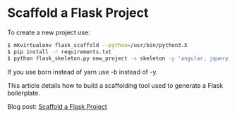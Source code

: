 # Scaffold a Flask Project

To create a new project use:

```sh
$ mkvirtualenv flask_scaffold --python=/usr/bin/python3.X
$ pip install -r requirements.txt
$ python flask_skeleton.py new_project -s skeleton -y 'angular, jquery, bootstrap' -g -v
```

If you use born instead of yarn use -b instead of -y.

This article details how to build a scaffolding tool used to generate a Flask boilerplate.

Blog post: [Scaffold a Flask Project](https://realpython.com/blog/python/scaffold-a-flask-project/)
